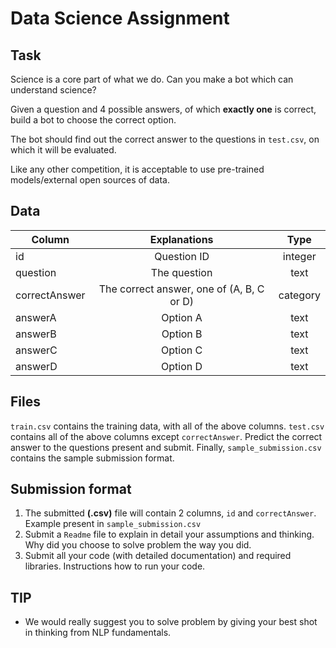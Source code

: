 # Data Science Assignment
## Task
Science is a core part of what we do. Can you make a bot which can understand science?

Given a question and 4 possible answers, of which **exactly one** is correct, build a bot to choose the correct option.

The bot should find out the correct answer to the questions in `test.csv`, on which it will be evaluated.

Like any other competition, it is acceptable to use pre-trained models/external open sources of data.


## Data
| Column        | Explanations            						  | Type    |
| ------------- |:-----------------------------------------------:| :------:|
| id            | Question ID   								  | integer |
| question      | The question  								  | text    |
| correctAnswer | The correct answer, one of (A, B, C or D)       | category|
| answerA       | Option A 									      | text    |
| answerB       | Option B 									      | text    |
| answerC       | Option C 									      | text    |
| answerD       | Option D 									      | text    |


## Files
`train.csv` contains the training data, with all of the above columns.
`test.csv` contains all of the above columns except `correctAnswer`. Predict the correct answer to the questions present and submit.
Finally, `sample_submission.csv` contains the sample submission format.


## Submission format
1. The submitted **(.csv)** file will contain 2 columns, `id` and `correctAnswer`.
Example present in `sample_submission.csv`
2. Submit a `Readme` file to explain in detail your assumptions and thinking. Why did you choose to solve problem the way you did.
3. Submit all your code (with detailed documentation) and required libraries. Instructions how to run your code.

## TIP
- We would really suggest you to solve problem by giving your best shot in thinking from NLP fundamentals.